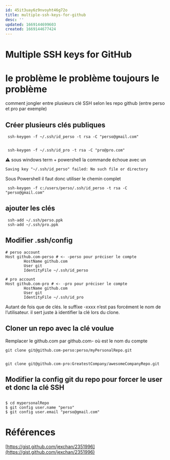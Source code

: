```yaml
---
id: 45it3uay6z9nvoyht46g72o
title: multiple-ssh-keys-for-github
desc: ''
updated: 1669144699603
created: 1669144677424
---
```


# Multiple SSH keys for GitHub

# le problème le problème toujours le problème

comment jongler entre plusieurs clé SSH selon les repo github (entre perso et pro par exemple)


## Créer plusieurs clés publiques


     ssh-keygen -f ~/.ssh/id_perso -t rsa -C "perso@gmail.com"


     ssh-keygen -f ~/.ssh/id_pro -t rsa -C "pro@pro.com"

⚠️ sous windows term + powershell la commande échoue avec un 

    Saving key "~/.ssh/id_perso" failed: No such file or directory

Sous Powershell il faut donc utiliser le chemin complet

     ssh-keygen -f c:/users/perso/.ssh/id_perso -t rsa -C "perso@gmail.com"


## ajouter les clés


     ssh-add ~/.ssh/perso.ppk
     ssh-add ~/.ssh/pro.ppk


## Modifier .ssh/config


    # perso account
    Host github.com-perso # <- -perso pour préciser le compte
            HostName github.com
            User git
            IdentityFile ~/.ssh/id_perso 
            
    # pro account
    Host github.com-pro # <- -pro pour préciser le compte
            HostName github.com
            User git
            IdentityFile ~/.ssh/id_pro 

Autant de fois que de clés.
le suffixe -xxxx n’est pas forcément le nom de l’utilisateur. il sert juste à identifier la clé lors du clone.

## Cloner un repo avec la clé voulue

Remplacer le github.com par github.com-<XXX> où <XXX> est le nom du compte


    git clone git@github.com-perso:perso/myPersonalRepo.git


    git clone git@github.com-pro:GreatestCompany/awesomeCompanyRepo.git
## Modifier la config git du repo pour forcer le user et donc la clé SSH
## 
    $ cd mypersonalRepo
    $ git config user.name "perso"
    $ git config user.email "perso@gmail.com" 
    


# Références

[https://gist.github.com/jexchan/2351996](https://gist.github.com/jexchan/2351996)

